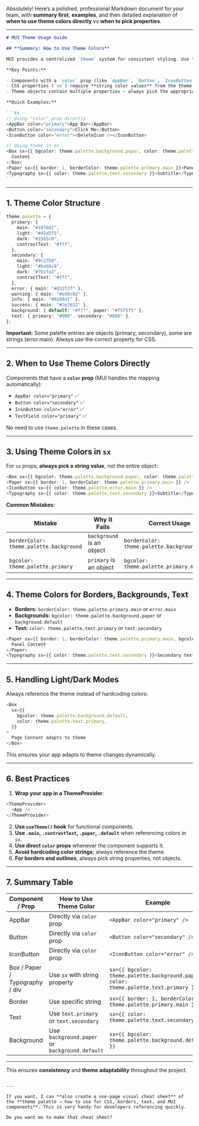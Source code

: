 Absolutely! Here’s a polished, professional Markdown document for your team, with **summary first**, **examples**, and then detailed explanation of **when to use theme colors directly** vs **when to pick properties**.

---

````markdown
# MUI Theme Usage Guide

## **Summary: How to Use Theme Colors**

MUI provides a centralized `theme` system for consistent styling. Use the theme to ensure colors adapt to light/dark modes and custom themes.

**Key Points:**

- Components with a `color` prop (like `AppBar`, `Button`, `IconButton`) can use `primary`, `secondary`, `error`, etc., **directly**.
- CSS properties (`sx`) require **string color values** from the theme (e.g., `theme.palette.primary.main`, `theme.palette.background.paper`).
- Theme objects contain multiple properties — always pick the appropriate string property.

**Quick Examples:**

```ts
// Using "color" prop directly
<AppBar color="primary">App Bar</AppBar>
<Button color="secondary">Click Me</Button>
<IconButton color="error"><DeleteIcon /></IconButton>

// Using theme in sx
<Box sx={{ bgcolor: theme.palette.background.paper, color: theme.palette.text.primary }}>
  Content
</Box>
<Paper sx={{ border: 1, borderColor: theme.palette.primary.main }}>Panel</Paper>
<Typography sx={{ color: theme.palette.text.secondary }}>Subtitle</Typography>
```
````

---

## **1. Theme Color Structure**

```ts
theme.palette = {
  primary: {
    main: "#1976d2",
    light: "#42a5f5",
    dark: "#1565c0",
    contrastText: "#fff",
  },
  secondary: {
    main: "#9c27b0",
    light: "#ba68c8",
    dark: "#7b1fa2",
    contrastText: "#fff",
  },
  error: { main: "#d32f2f" },
  warning: { main: "#ed6c02" },
  info: { main: "#0288d1" },
  success: { main: "#2e7d32" },
  background: { default: "#fff", paper: "#f5f5f5" },
  text: { primary: "#000", secondary: "#666" },
};
```

**Important:** Some palette entries are objects (primary, secondary), some are strings (error.main). Always use the correct property for CSS.

---

## **2. When to Use Theme Colors Directly**

Components that have a **`color` prop** (MUI handles the mapping automatically):

- `AppBar color="primary"` ✅
- `Button color="secondary"` ✅
- `IconButton color="error"` ✅
- `TextField color="primary"` ✅

No need to use `theme.palette` in these cases.

---

## **3. Using Theme Colors in `sx`**

For `sx` props, **always pick a string value**, not the entire object:

```ts
<Box sx={{ bgcolor: theme.palette.background.paper, color: theme.palette.text.primary }} />
<Paper sx={{ border: 1, borderColor: theme.palette.primary.main }} />
<IconButton sx={{ color: theme.palette.error.main }} />
<Typography sx={{ color: theme.palette.text.secondary }}>Subtitle</Typography>
```

**Common Mistakes:**

| Mistake                                 | Why It Fails              | Correct Usage                                 |
| --------------------------------------- | ------------------------- | --------------------------------------------- |
| `borderColor: theme.palette.background` | `background` is an object | `borderColor: theme.palette.background.paper` |
| `bgcolor: theme.palette.primary`        | `primary` is an object    | `bgcolor: theme.palette.primary.main`         |

---

## **4. Theme Colors for Borders, Backgrounds, Text**

- **Borders:** `borderColor: theme.palette.primary.main` or `error.main`
- **Backgrounds:** `bgcolor: theme.palette.background.paper` or `background.default`
- **Text:** `color: theme.palette.text.primary` or `text.secondary`

```ts
<Paper sx={{ border: 1, borderColor: theme.palette.primary.main, bgcolor: theme.palette.background.paper }}>
  Panel Content
</Paper>
<Typography sx={{ color: theme.palette.text.secondary }}>Secondary text</Typography>
```

---

## **5. Handling Light/Dark Modes**

Always reference the theme instead of hardcoding colors:

```ts
<Box
  sx={{
    bgcolor: theme.palette.background.default,
    color: theme.palette.text.primary,
  }}
>
  Page Content adapts to theme
</Box>
```

This ensures your app adapts to theme changes dynamically.

---

## **6. Best Practices**

1. **Wrap your app in a ThemeProvider**:

```ts
<ThemeProvider>
  <App />
</ThemeProvider>
```

2. **Use `useTheme()` hook** for functional components.
3. **Use `.main`, `.contrastText`, `.paper`, `.default`** when referencing colors in `sx`.
4. **Use direct `color` props** whenever the component supports it.
5. **Avoid hardcoding color strings**; always reference the theme.
6. **For borders and outlines**, always pick string properties, not objects.

---

## **7. Summary Table**

| Component / Prop               | How to Use Theme Color                         | Example                                                                               |
| ------------------------------ | ---------------------------------------------- | ------------------------------------------------------------------------------------- |
| AppBar                         | Directly via `color` prop                      | `<AppBar color="primary" />`                                                          |
| Button                         | Directly via `color` prop                      | `<Button color="secondary" />`                                                        |
| IconButton                     | Directly via `color` prop                      | `<IconButton color="error" />`                                                        |
| Box / Paper / Typography / div | Use `sx` with string property                  | `sx={{ bgcolor: theme.palette.background.paper, color: theme.palette.text.primary }}` |
| Border                         | Use specific string                            | `sx={{ border: 1, borderColor: theme.palette.primary.main }}`                         |
| Text                           | Use `text.primary` or `text.secondary`         | `sx={{ color: theme.palette.text.secondary }}`                                        |
| Background                     | Use `background.paper` or `background.default` | `sx={{ bgcolor: theme.palette.background.default }}`                                  |

---

This ensures **consistency** and **theme adaptability** throughout the project.

```

---

If you want, I can **also create a one-page visual cheat sheet** of the **theme palette → how to use for CSS, borders, text, and MUI components**. This is very handy for developers referencing quickly.

Do you want me to make that cheat sheet?
```
